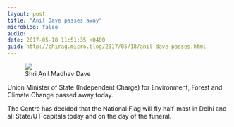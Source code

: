 ```yaml
---
layout: post
title: "Anil Dave passes away"
microblog: false
audio: 
date: 2017-05-18 11:51:35 +0400
guid: http://chirag.micro.blog/2017/05/18/anil-dave-passes.html
---
```

<figure class="wp-caption">

<img src="https://cdtestweb.files.wordpress.com/2017/05/99071-1rhmvz-umxjppr45fhug-q2x.png">

<figcaption class="wp-caption-text">Shri Anil Madhav Dave</figcaption></figure><p>Union Minister of State (Independent Charge) for Environment, Forest and Climate Change passed away today.</p>
<p>The Centre has decided that the National Flag will fly half-mast in Delhi and all State/UT capitals today and on the day of the funeral.</p>
